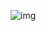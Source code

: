 ![img](https://assets.leetcode.com/users/images/d84a3a27-b24b-4afd-8475-2030073a5f7f_1627179675.1038008.png)
